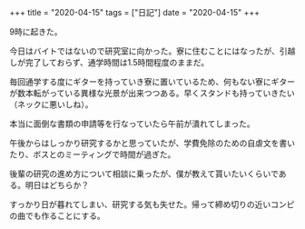 +++
title = "2020-04-15"
tags = ["日記"]
date = "2020-04-15"
+++

9時に起きた。

今日はバイトではないので研究室に向かった。寮に住むことにはなったが、引越しが完了しておらず、通学時間は1.5時間程度のままだ。

毎回通学する度にギターを持っていき寮に置いているため、何もない寮にギターが数本転がっている異様な光景が出来つつある。早くスタンドも持っていきたい（ネックに悪いしね）。

本当に面倒な書類の申請等を行なっていたら午前が潰れてしまった。

午後からはしっかり研究するかと思っていたが、学費免除のための自虐文を書いたり、ボスとのミーティングで時間が過ぎた。

後輩の研究の進め方について相談に乗ったが、僕が教えて貰いたいくらいである。明日はどちらか？

すっかり日が暮れてしまい、研究する気も失せた。帰って締め切りの近いコンピの曲でも作ることにする。
